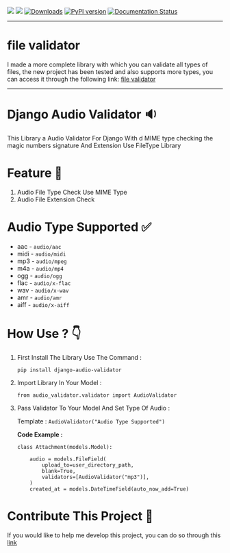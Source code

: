 <img src="https://img.shields.io/badge/Django-092E20.svg?logo=Django&logoColor=white"> <img src="https://img.shields.io/badge/Python-3776AB.svg?logo=Python&logoColor=white"> [![Downloads](https://static.pepy.tech/personalized-badge/django-audio-validator?period=total&units=international_system&left_color=grey&right_color=brightgreen&left_text=Downloads)](https://pepy.tech/project/django-audio-validator) [![PyPI version](https://badge.fury.io/py/django-audio-validator.svg)](https://badge.fury.io/py/django-audio-validator) [![Documentation Status](https://readthedocs.org/projects/django-audio-validator/badge/?version=latest)](https://django-audio-validator.readthedocs.io/en/latest/?badge=latest)

----------

# file validator
I made a more complete library with which you can validate all types of files, the new project has been tested and also supports more types, you can access it through the following link:
[file validator](https://github.com/rzashakeri/file_validator)

----------


# Django Audio Validator 🔉

This Library a Audio Validator For Django With d MIME type checking the magic numbers signature And Extension Use FileType Library

# Feature 📌

1. Audio File Type Check Use MIME Type
2. Audio File Extension Check


# Audio Type Supported ✅

- aac - `audio/aac`
- midi - `audio/midi`
- mp3 - `audio/mpeg`
- m4a - `audio/mp4`
- ogg - `audio/ogg`
- flac - `audio/x-flac`
- wav - `audio/x-wav`
- amr - `audio/amr`
- aiff - `audio/x-aiff`

# How Use ? 👇

1. First Install The Library Use The Command :

   `pip install django-audio-validator`

2. Import Library In Your Model :

    `from audio_validator.validator import AudioValidator`

3. Pass Validator To Your Model And Set Type Of Audio :


    Template : ``` AudioValidator("Audio Type Supported") ```

    **Code Example :**

    ```
    class Attachment(models.Model):

        audio = models.FileField(
            upload_to=user_directory_path,
            blank=True,
            validators=[AudioValidator("mp3")],
        )
        created_at = models.DateTimeField(auto_now_add=True)
    ```

# Contribute This Project 🔗
If you would like to help me develop this project, you can do so through this [link](https://github.com/rzashakeri/django-audio-validator)
